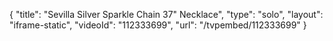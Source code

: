{
    "title": "Sevilla Silver Sparkle Chain 37\" Necklace",
    "type": "solo",
    "layout": "iframe-static",
    "videoId": "112333699",
    "url": "\/tvpembed\/112333699"
}